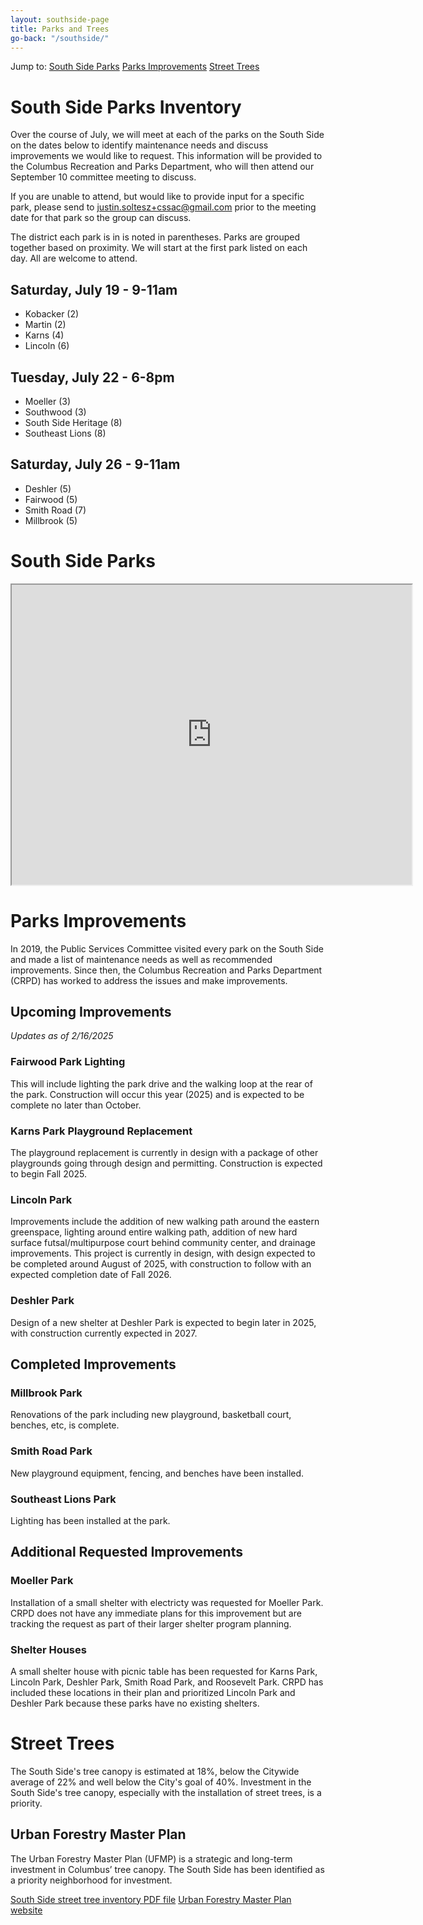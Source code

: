 ```yaml
---
layout: southside-page
title: Parks and Trees
go-back: "/southside/"
---
```

<div class="jump-to">
    <span class="jump-to__prompt">Jump to:</span>
    <a href="#south-side-parks" class="jump-to__link">South Side Parks</a>
    <a href="#parks-improvements" class="jump-to__link">Parks Improvements</a>
    <a href="#street-trees" class="jump-to__link">Street Trees</a>
</div>

# South Side Parks Inventory
Over the course of July, we will meet at each of the parks on the South Side on the dates below to identify maintenance needs and discuss improvements we would like to request. This information will be provided to the Columbus Recreation and Parks Department, who will then attend our September 10 committee meeting to discuss.

If you are unable to attend, but would like to provide input for a specific park, please send to [justin.soltesz+cssac@gmail.com](mailto:justin.soltesz+cssac@gmail.com) prior to the meeting date for that park so the group can discuss.

The district each park is in is noted in parentheses. Parks are grouped together based on proximity. We will start at the first park listed on each day. All are welcome to attend.

## Saturday, July 19 - 9-11am
- Kobacker (2)
- Martin (2)
- Karns (4)
- Lincoln (6)
 
## Tuesday, July 22 - 6-8pm
- Moeller (3)
- Southwood (3)
- South Side Heritage (8)
- Southeast Lions (8)
 
## Saturday, July 26 - 9-11am
- Deshler (5)
- Fairwood (5)
- Smith Road (7)
- Millbrook (5)

# South Side Parks
<div class="map-container">
    <iframe src="https://www.google.com/maps/d/embed?mid=1p--OhwDXO7n7OfiuFPXqevDfpBHgqjQ&ehbc=2E312F&noprof=1" width="640" height="480" class="embed-map"></iframe>
</div>

# Parks Improvements 
In 2019, the Public Services Committee visited every park on the South Side and made a list of maintenance needs as well as recommended improvements. Since then, the Columbus Recreation and Parks Department (CRPD) has worked to address the issues and make improvements. 

## Upcoming Improvements
*Updates as of 2/16/2025*

### Fairwood Park Lighting
This will include lighting the park drive and the walking loop at the rear of the park. Construction will occur this year (2025) and is expected to be complete no later than October.
 
### Karns Park Playground Replacement
The playground replacement is currently in design with a package of other playgrounds going through design and permitting. Construction is expected to begin Fall 2025.

### Lincoln Park
Improvements include the addition of new walking path around the eastern greenspace, lighting around entire walking path, addition of new hard surface futsal/multipurpose court behind community center, and drainage improvements. This project is currently in design, with design expected to be completed around August of 2025, with construction to follow with an expected completion date of Fall 2026.

### Deshler Park
Design of a new shelter at Deshler Park is expected to begin later in 2025, with construction currently expected in 2027.

## Completed Improvements
### Millbrook Park
Renovations of the park including new playground, basketball court, benches, etc, is complete.

### Smith Road Park
New playground equipment, fencing, and benches have been installed.

### Southeast Lions Park
Lighting has been installed at the park.

## Additional Requested Improvements
### Moeller Park
Installation of a small shelter with electricty was requested for Moeller Park. CRPD does not have any immediate plans for this improvement but are tracking the request as part of their larger shelter program planning.

### Shelter Houses
A small shelter house with picnic table has been requested for Karns Park, Lincoln Park, Deshler Park, Smith Road Park, and Roosevelt Park. CRPD has included these locations in their plan and prioritized Lincoln Park and Deshler Park because these parks have no existing shelters.

# Street Trees
The South Side's tree canopy is estimated at 18%, below the Citywide average of 22% and well below the City's goal of 40%. Investment in the South Side's tree canopy, especially with the installation of street trees, is a priority.

## Urban Forestry Master Plan
The Urban Forestry Master Plan (UFMP) is a strategic and long-term investment in Columbus’ tree canopy. The South Side has been identified as a priority neighborhood for investment.

<a href="https://files.soltesz.xyz/southside/SmartStreetLightingMap.pdf" class="stuff__button button"><i class="fas fa-tree fa-fw button__icon button__icon--left"></i> South Side street tree inventory <span class="stuff__link-type">PDF file</span></a> <a href="https://www.columbusufmp.org" class="stuff__button button button--light"><i class="fad fa-trees fa-fw button__icon button__icon--left"></i> Urban Forestry Master Plan website</a>